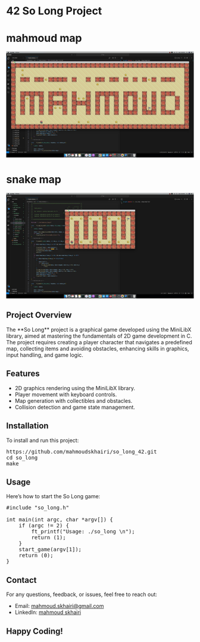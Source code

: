 # 42 So Long Project

# mahmoud map
<p align="center">
  <img src="so_long1.jpg" alt="Libft Logo" style="max-width: 100%; height: auto;">
</p>

# snake map
<p align="center">
  <img src="so_long2.jpg" alt="Libft Logo" style="max-width: 100%; height: auto;">
</p>

## Project Overview

<p>
The **So Long** project is a graphical game developed using the MiniLibX library, aimed at mastering the fundamentals of 2D game development in C. The project requires creating a player character that navigates a predefined map, collecting items and avoiding obstacles, enhancing skills in graphics, input handling, and game logic.
</p>

## Features

<ul>
  <li>2D graphics rendering using the MiniLibX library.</li>
  <li>Player movement with keyboard controls.</li>
  <li>Map generation with collectibles and obstacles.</li>
  <li>Collision detection and game state management.</li>
</ul>

## Installation

<p>To install and run this project:</p>

<pre>
https://github.com/mahmoudskhairi/so_long_42.git
cd so_long
make
</pre>

## Usage

<p>Here’s how to start the So Long game:</p>

<pre>
#include "so_long.h"

int main(int argc, char *argv[]) {
    if (argc != 2) {
        ft_printf("Usage: ./so_long <map_file>\n");
        return (1);
    }
    start_game(argv[1]);
    return (0);
}
</pre>

<h2 id="contact">Contact</h2>
<p>For any questions, feedback, or issues, feel free to reach out:</p>
<ul>
  <li>Email: <a href="mailto:mahmoud.skhairi@gmail.com">mahmoud.skhairi@gmail.com</a></li>
  <li>LinkedIn: <a href="https://www.linkedin.com/in/mahmoud-skhairi" target="_blank">mahmoud skhairi</a></li>
</ul>

<h2>Happy Coding!</h2>